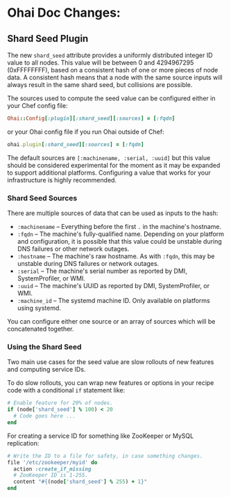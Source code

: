 <!---
This file is reset every time a new release is done. This file describes changes that have not yet been released.

Example Doc Change:
### Headline for the required change
Description of the required change.
-->

# Ohai Doc Changes:

## Shard Seed Plugin

The new `shard_seed` attribute provides a uniformly distributed integer ID value
to all nodes. This value will be between 0 and 4294967295 (0xFFFFFFFF), based
on a consistent hash of one or more pieces of node data. A consistent hash
means that a node with the same source inputs will always result in the same
shard seed, but collisions are possible.

The sources used to compute the seed value can be configured either in your
Chef config file:

```ruby
Ohai::Config[:plugin][:shard_seed][:sources] = [:fqdn]
```

or your Ohai config file if you run Ohai outside of Chef:

```ruby
ohai.plugin[:shard_seed][:sources] = [:fqdn]
```

The default sources are `[:machinename, :serial, :uuid]` but this value should
be considered experimental for the moment as it may be expanded to support
additional platforms. Configuring a value that works for your infrastructure is
highly recommended.

### Shard Seed Sources

There are multiple sources of data that can be used as inputs to the hash:

* `:machinename` – Everything before the first `.` in the machine's hostname.
* `:fqdn` – The machine's fully-qualified name. Depending on your platform and
  configuration, it is possible that this value could be unstable during DNS
  failures or other network outages.
* `:hostname` – The machine's raw hostname. As with `:fqdn`, this may be unstable
  during DNS failures or network outages.
* `:serial` – The machine's serial number as reported by DMI, SystemProfiler, or
  WMI.
* `:uuid` – The machine's UUID as reported by DMI, SystemProfiler, or WMI.
* `:machine_id` – The systemd machine ID. Only available on platforms using
  systemd.

You can configure either one source or an array of sources which will be
concatenated together.

### Using the Shard Seed

Two main use cases for the seed value are slow rollouts of new features and
computing service IDs.

To do slow rollouts, you can wrap new features or options in your recipe code
with a conditional `if` statement like:

```ruby
# Enable feature for 20% of nodes.
if (node['shard_seed'] % 100) < 20
  # Code goes here ...
end
```

For creating a service ID for something like ZooKeeper or MySQL replication:

```ruby
# Write the ID to a file for safety, in case something changes.
file '/etc/zookeeper/myid' do
  action :create_if_missing
  # ZooKeeper ID is 1-255.
  content "#{(node['shard_seed'] % 255) + 1}"
end
```

